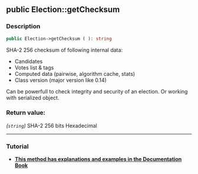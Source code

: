 ## public Election::getChecksum

### Description    

```php
public Election->getChecksum ( ): string
```

SHA-2 256 checksum of following internal data:
* Candidates
* Votes list & tags
* Computed data (pairwise, algorithm cache, stats)
* Class version (major version like 0.14)

Can be powerfull to check integrity and security of an election. Or working with serialized object.
    

### Return value:   

*(```string```)* SHA-2 256 bits Hexadecimal


---------------------------------------

### Tutorial

* **[This method has explanations and examples in the Documentation Book](https://condorcetphp.github.io/Documentation-Book/#/3.AsPhpLibrary/7.GoFurther/CryptographicChecksum)**    
